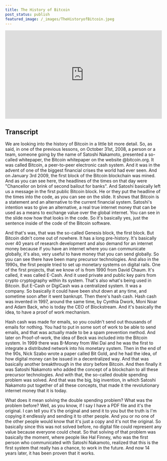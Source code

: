 ```yaml
---
title: The History of Bitcoin
post_status: publish
featured_image: /_images/TheHistoryofBitcoin.jpeg
---
```


<div style="padding:56.25% 0 0 0;position:relative;"><iframe src="https://player.vimeo.com/video/845545115?badge=0&autopause=0&player_id=0&app_id=58479/embed" allow="autoplay; fullscreen; picture-in-picture" allowfullscreen frameborder="0" style="position:absolute;top:0;left:0;width:100%;height:100%;"></iframe></div>

<div style="margin-bottom:30px;"></div>

## Transcript

We are looking into the history of Bitcoin in a little bit more detail. So, as said, in one of the previous lessons, on October 31st, 2008, a person or a team, someone going by the name of Satoshi Nakamoto, presented a so-called whitepaper, the Bitcoin whitepaper on the website @bitcoin.org. It was called Bitcoin, a peer-to-peer electronic cash system. And it was in the advent of one of the biggest financial crises the world had ever seen. And on January 3rd 2009, the first block of the Bitcoin blockchain was mined. And as you can see here, the headlines of the times on that day were "Chancellor on brink of second bailout for banks". And Satoshi basically left us a message in the first public Bitcoin block. He or they put the headline of the times into the code, as you can see on the slide. It shows that Bitcoin is a statement and an alternative to the current financial system. Satoshi's intention was to give an alternative, a real true internet money that can be used as a means to exchange value over the global internet. You can see in the slide now how that looks in the code. So it's basically yes, just the sentence inside of the code of the Bitcoin software. 

And that's was, that was the so-called Genesis block, the first block. But Bitcoin didn't come out of nowhere. It has a long pre-history. It's basically over 40 years of research development and also demand for an internet money because if you have an internet where you can communicate globally, it's also, very useful to have money that you can send globally. So you can see there have been many precursor technologies. And also in the 1990s, the first people tried to set up monetary systems on digital rails. One of the first projects, that we know of is from 1990 from David Chaum. It's called, it was called E-Cash. And it used private and public key pairs from crypto cryptography within its system. That's also what's being used in Bitcoin. But E-Cash or DigiCash was a centralized system. It was a company. So basically it could have been shut down at any time, and sometime soon after it went bankrupt. Then there's hash cash. Hash cash was invented in 1997, around the same time, by Cynthia Dwork, Moni Noar and Adam Back, who is today the CEO of Blockstream. And it's basically the idea, to have a proof of work mechanism. 

Hash cash was made for emails, so you couldn't send out thousands of emails for nothing. You had to put in some sort of work to be able to send emails, and that was actually made to be a spam prevention method. And later on Proof-of-work, the idea of Beck was included into the Bitcoin system. In 1999 there was B-Money from Wei Dai and he was the first to integrate a distributed network into his monetary system. Then in the end of the 90s, Nick Szabo wrote a paper called Bit Gold, and he had the idea, of how digital money can be issued in a decentralized way. And that was basically another breakthrough in the story before Bitcoin. And then finally it was Satoshi Nakamoto who added the concept of a blockchain to all these precursor technologies. And with that, the so-called double spending problem was solved. And that was the big, big invention, in which Satoshi Nakamoto put together of all these concepts, that made it the revolutionary internet money that it is today.

What does it mean solving the double spending problem? What was the problem before? Well, as you know, if I say I have a PDF file and it's the original. I can tell you it's the original and send it to you but the truth is I'm copying it endlessly and sending it to other people. And you or no one of the other people would know that it's just a copy and it's not the original. So basically since this was not solved before, no digital file could represent any value because everyone could cheat. So that solving of that problem was basically the moment, where people like Hal Finney, who was the first person who communicated with Satoshi Nakamoto, realized that this is the first system that really has a chance, to work in the future. And now 14 years later, it has been proven that it works.
